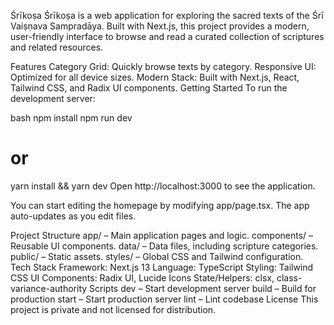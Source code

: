 Śrīkoṣa
Śrīkoṣa is a web application for exploring the sacred texts of the Śrī Vaiṣṇava Sampradāya. Built with Next.js, this project provides a modern, user-friendly interface to browse and read a curated collection of scriptures and related resources.

Features
Category Grid: Quickly browse texts by category.
Responsive UI: Optimized for all device sizes.
Modern Stack: Built with Next.js, React, Tailwind CSS, and Radix UI components.
Getting Started
To run the development server:

bash
npm install
npm run dev
# or
yarn install && yarn dev
Open http://localhost:3000 to see the application.

You can start editing the homepage by modifying app/page.tsx. The app auto-updates as you edit files.

Project Structure
app/ – Main application pages and logic.
components/ – Reusable UI components.
data/ – Data files, including scripture categories.
public/ – Static assets.
styles/ – Global CSS and Tailwind configuration.
Tech Stack
Framework: Next.js 13
Language: TypeScript
Styling: Tailwind CSS
UI Components: Radix UI, Lucide Icons
State/Helpers: clsx, class-variance-authority
Scripts
dev – Start development server
build – Build for production
start – Start production server
lint – Lint codebase
License
This project is private and not licensed for distribution.

